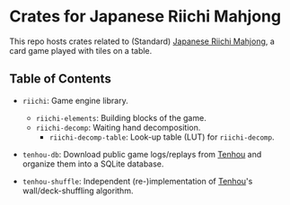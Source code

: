 # Crates for Japanese Riichi Mahjong

This repo hosts crates related to (Standard) [Japanese Riichi Mahjong][riichi-wiki], a card game played with tiles on a 
table.

## Table of Contents

- `riichi`: Game engine library.
  - `riichi-elements`: Building blocks of the game.
  - `riichi-decomp`: Waiting hand decomposition.
    - `riichi-decomp-table`: Look-up table (LUT) for `riichi-decomp`.

- `tenhou-db`: Download public game logs/replays from [Tenhou] and organize them into a SQLite database.
- `tenhou-shuffle`: Independent (re-)implementation of [Tenhou]'s wall/deck-shuffling algorithm.

[riichi-wiki]: https://riichi.wiki/Japanese_mahjong
[Tenhou]: https://tenhou.net
